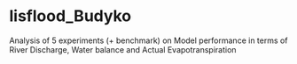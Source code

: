 # lisflood_Budyko
Analysis of 5 experiments (+ benchmark) on Model performance  in terms of River Discharge, Water balance and Actual Evapotranspiration
